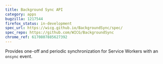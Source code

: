 ```yaml
---
title: Background Sync API
category: apps
bugzilla: 1217544
firefox_status: in-development
spec_url: https://wicg.github.io/BackgroundSync/spec/
spec_repo: https://github.com/WICG/BackgroundSync
chrome_ref: 6170807885627392
---
```


Provides one-off and periodic synchronization for Service Workers with an `onsync` event.
